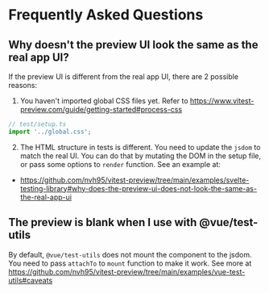 # Frequently Asked Questions

## Why doesn't the preview UI look the same as the real app UI?

If the preview UI is different from the real app UI, there are 2 possible reasons:

1. You haven't imported global CSS files yet. Refer to <https://www.vitest-preview.com/guide/getting-started#process-css>

```js
// test/setup.ts
import '../global.css';
```

2. The HTML structure in tests is different. You need to update the `jsdom` to match the real UI. You can do that by mutating the DOM in the setup file, or pass some options to `render` function. See an example at:

- https://github.com/nvh95/vitest-preview/tree/main/examples/svelte-testing-library#why-does-the-preview-ui-does-not-look-the-same-as-the-real-app-ui

## The preview is blank when I use with @vue/test-utils

By default, `@vue/test-utils` does not mount the component to the jsdom. You need to pass `attachTo` to `mount` function to make it work. See more at <https://github.com/nvh95/vitest-preview/tree/main/examples/vue-test-utils#caveats>
